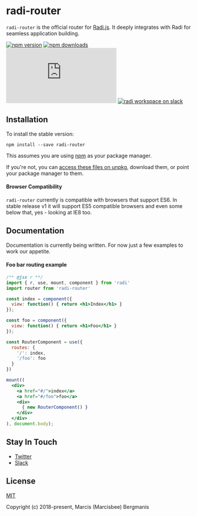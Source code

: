 # radi-router

`radi-router` is the official router for [Radi.js](https://radi.js.org). It deeply integrates with Radi for seamless application building.

[![npm version](https://img.shields.io/npm/v/radi-router.svg?style=flat-square)](https://www.npmjs.com/package/radi-router)
[![npm downloads](https://img.shields.io/npm/dm/radi-router.svg?style=flat-square)](https://www.npmjs.com/package/radi-router)
[![gzip bundle size](http://img.badgesize.io/https://unpkg.com/radi-router@0.1.1/dist/radi-router.min.js?compression=gzip&style=flat-square)](https://unpkg.com/radi-router@0.1.1/dist/radi-router.js)
[![radi workspace on slack](https://img.shields.io/badge/slack-radijs-3eb891.svg?style=flat-square)](https://join.slack.com/t/radijs/shared_invite/enQtMjk3NTE2NjYxMTI2LWFmMTM5NTgwZDI5NmFlYzMzYmMxZjBhMGY0MGM2MzY5NmExY2Y0ODBjNDNmYjYxZWYxMjEyNjJhNjA5OTJjNzQ)


## Installation

To install the stable version:

```
npm install --save radi-router
```

This assumes you are using [npm](https://www.npmjs.com/) as your package manager.  

If you're not, you can [access these files on unpkg](https://unpkg.com/radi-router/dist/), download them, or point your package manager to them.

#### Browser Compatibility

`radi-router` currently is compatible with browsers that support ES6. In stable release v1 it will support ES5 compatible browsers and even some below that, yes - looking at IE8 too.

## Documentation

Documentation is currently being written. For now just a few examples to work our appetite.

#### Foo bar routing example

```jsx
/** @jsx r **/
import { r, use, mount, component } from 'radi'
import router from 'radi-router'

const index = component({
  view: function() { return <h1>Index</h1> }
});

const foo = component({
  view: function() { return <h1>Foo</h1> }
});

const RouterComponent = use({
  routes: {
    '/': index,
    '/foo': foo
  }
})

mount((
  <div>
    <a href="#/">index</a>
    <a href="#/foo">foo</a>
    <div>
      { new RouterComponent() }
    </div>
  </div>
), document.body);
```

<!-- [View this example on codepen](https://codepen.io/Marcisbee/pen/MQmOWG?editors=0010) -->

<!-- ## Changelog

Detailed changes for each release are documented in the [release notes](https://github.com/radi-js/radi/releases). -->

## Stay In Touch

- [Twitter](https://twitter.com/radi_js)
- [Slack](https://join.slack.com/t/radijs/shared_invite/enQtMjk3NTE2NjYxMTI2LWFmMTM5NTgwZDI5NmFlYzMzYmMxZjBhMGY0MGM2MzY5NmExY2Y0ODBjNDNmYjYxZWYxMjEyNjJhNjA5OTJjNzQ)

## License

[MIT](http://opensource.org/licenses/MIT)

Copyright (c) 2018-present, Marcis (Marcisbee) Bergmanis
